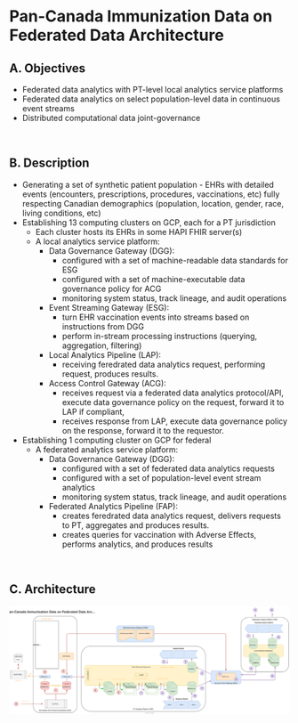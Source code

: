 # Pan-Canada Immunization Data on Federated Data Architecture

## A. Objectives
- Federated data analytics with PT-level local analytics service platforms
- Federated data analytics on select population-level data in continuous event streams
- Distributed computational data joint-governance

&nbsp;

## B. Description
- Generating a set of synthetic patient population - EHRs with detailed events (encounters, prescriptions, procedures, vaccinations, etc) fully respecting Canadian demographics (population, location, gender, race, living conditions, etc)
- Establishing 13 computing clusters on GCP, each for a PT jurisdiction
	+ Each cluster hosts its EHRs in some HAPI FHIR server(s)
	+ A local analytics service platform: 
		* Data Governance Gateway (DGG):
			- configured with a set of machine-readable data standards for ESG
			- configured with a set of machine-executable data governance policy for ACG
			- monitoring system status, track lineage, and audit operations
		* Event Streaming Gateway (ESG): 
			- turn EHR vaccination events into streams based on instructions from DGG
			- perform in-stream processing instructions (querying, aggregation, filtering)
		* Local Analytics Pipeline (LAP):
			- receiving feredrated data analytics request, performing request, produces results.
		* Access Control Gateway (ACG):
			- receives request via a federated data analytics protocol/API, execute data governance policy on the request, forward it to LAP if compliant, 
			- receives response from LAP, execute data governance policy on the response, forward it to the requestor.
- Establishing 1 computing cluster on GCP for federal
	+ A federated analytics service platform:
		* Data Governance Gateway (DGG):
			- configured with a set of federated data analytics requests
			- configured with a set of population-level event stream analytics
			- monitoring system status, track lineage, and audit operations
		* Federated Analytics Pipeline (FAP):
			- creates feredrated data analytics request, delivers requests to PT, aggregates and produces results.
			- creates queries for vaccination with Adverse Effects, performs analytics, and produces results

&nbsp;

## C. Architecture

![Architecture Diagram](./img/system-architecture.drawio.svg)

&nbsp;